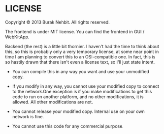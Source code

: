 LICENSE
=============

Copyright &copy; 2013 Burak Nehbit. All rights reserved.

The frontend is under MIT license. You can find the frontend in GUI / WebKitApp. 

Backend (the rest) is a little bit thornier. I haven't had the time to think about this, so this is probably only a very temporary license, at some near point in time I am planning to convert this to an OSI-compatible one. In fact, this is so hastily drawn that there isn't even a license text, so I'll just state intent.

* You can compile this in any way you want and use your unmodified copy. 

* If you modify in any way, you cannot use your modified copy to connect to the network.One exception is if you make modifications to get this code to run on another platform, and no other modifications, it is allowed. All other modifications are not.


* You cannot release your modified copy. Internal use on your own network is fine.

* You cannot use this code for any commercial purpose.
